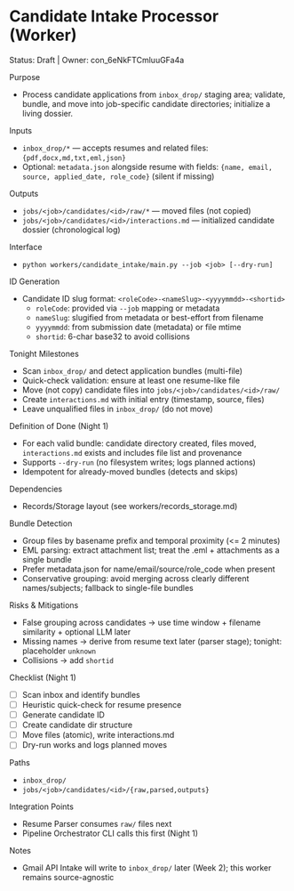 # Candidate Intake Processor (Worker)
Status: Draft | Owner: con_6eNkFTCmluuGFa4a

Purpose
- Process candidate applications from `inbox_drop/` staging area; validate, bundle, and move into job-specific candidate directories; initialize a living dossier.

Inputs
- `inbox_drop/*` — accepts resumes and related files: `{pdf,docx,md,txt,eml,json}`
- Optional: `metadata.json` alongside resume with fields: `{name, email, source, applied_date, role_code}` (silent if missing)

Outputs
- `jobs/<job>/candidates/<id>/raw/*` — moved files (not copied)
- `jobs/<job>/candidates/<id>/interactions.md` — initialized candidate dossier (chronological log)

Interface
- `python workers/candidate_intake/main.py --job <job> [--dry-run]`

ID Generation
- Candidate ID slug format: `<roleCode>-<nameSlug>-<yyyymmdd>-<shortid>`
  - `roleCode`: provided via `--job` mapping or metadata
  - `nameSlug`: slugified from metadata or best-effort from filename
  - `yyyymmdd`: from submission date (metadata) or file mtime
  - `shortid`: 6-char base32 to avoid collisions

Tonight Milestones
- Scan `inbox_drop/` and detect application bundles (multi-file)
- Quick-check validation: ensure at least one resume-like file
- Move (not copy) candidate files into `jobs/<job>/candidates/<id>/raw/`
- Create `interactions.md` with initial entry (timestamp, source, files)
- Leave unqualified files in `inbox_drop/` (do not move)

Definition of Done (Night 1)
- For each valid bundle: candidate directory created, files moved, `interactions.md` exists and includes file list and provenance
- Supports `--dry-run` (no filesystem writes; logs planned actions)
- Idempotent for already-moved bundles (detects and skips)

Dependencies
- Records/Storage layout (see workers/records_storage.md)

Bundle Detection
- Group files by basename prefix and temporal proximity (<= 2 minutes)
- EML parsing: extract attachment list; treat the .eml + attachments as a single bundle
- Prefer metadata.json for name/email/source/role_code when present
- Conservative grouping: avoid merging across clearly different names/subjects; fallback to single-file bundles

Risks & Mitigations
- False grouping across candidates → use time window + filename similarity + optional LLM later
- Missing names → derive from resume text later (parser stage); tonight: placeholder `unknown`
- Collisions → add `shortid`

Checklist (Night 1)
- [ ] Scan inbox and identify bundles
- [ ] Heuristic quick-check for resume presence
- [ ] Generate candidate ID
- [ ] Create candidate dir structure
- [ ] Move files (atomic), write interactions.md
- [ ] Dry-run works and logs planned moves

Paths
- `inbox_drop/`
- `jobs/<job>/candidates/<id>/{raw,parsed,outputs}`

Integration Points
- Resume Parser consumes `raw/` files next
- Pipeline Orchestrator CLI calls this first (Night 1)

Notes
- Gmail API Intake will write to `inbox_drop/` later (Week 2); this worker remains source-agnostic
